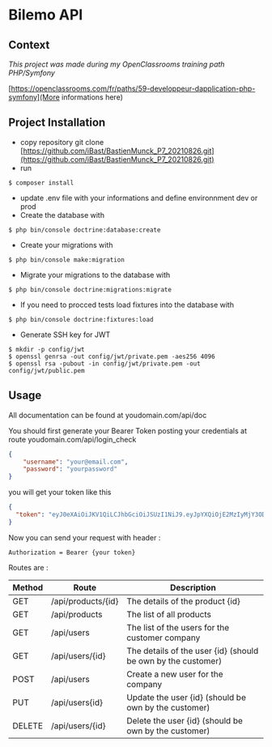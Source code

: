 # Bilemo API

## Context

_This project was made during my OpenClassrooms training path PHP/Symfony_

[https://openclassrooms.com/fr/paths/59-developpeur-dapplication-php-symfony](More informations here)

## Project Installation

* copy repository git clone [https://github.com/iBast/BastienMunck_P7_20210826.git](https://github.com/iBast/BastienMunck_P7_20210826.git)
* run 
```console
$ composer install
```
* update .env file with your informations and define environnment dev or prod
* Create the database with 
```console
$ php bin/console doctrine:database:create
```
* Create your migrations with  
```console
$ php bin/console make:migration
```
* Migrate your migrations to the database with 
```console
$ php bin/console doctrine:migrations:migrate
```
* If you need to procced tests load fixtures into the database with  
```console
$ php bin/console doctrine:fixtures:load
```
* Generate SSH key for JWT
```console
$ mkdir -p config/jwt 
$ openssl genrsa -out config/jwt/private.pem -aes256 4096
$ openssl rsa -pubout -in config/jwt/private.pem -out config/jwt/public.pem
```

## Usage

All documentation can be found at youdomain.com/api/doc

You should first generate your Bearer Token posting your credentials at route youdomain.com/api/login_check
```json
{
    "username": "your@email.com",
    "password": "yourpassword"
}
```

you will get your token like this
```json
{
  "token": "eyJ0eXAiOiJKV1QiLCJhbGciOiJSUzI1NiJ9.eyJpYXQiOjE2MzIyMjY3ODYsImV4cCI6MTYzMjIzMDM4Niwicm9sZXMiOlsiUk9MRV9BRE1JTiIsIlJPTEVfVVNFUiJdLCJ1c2VybmFtZSI6ImJhc3RpZW4ubXVuY2tAbWUuY29tIn0.QzSO4IWizkzPpWC7fTTPMOpeqtfb4AgzmfmyJ-n510QYtg5OTkGNHBHcIYTKxujXRIKwAI9JK4vy3x74cK0az4ndbg4Xq8TZUhqtxrCxBz241BhEamQQQ3WEcvKExUAWyVmLUf6TDFN4d10YQSnZLbRy5BBUpNlnMeDMTNSM7ni6r9Annjxn-C03FpEYdEwKw0LTsMYWBzXdCgvlNOiUa929X8Q86rsP4AXzofMAMShx9ITawEYo3XwYMJU-jPTHjkuT8Kx7J3NuzsI8JGkMhngaBbllyyPrcMSFVBEssevtEV4SyBLfQlOcM-4TjB2yUHglAzmoWpoxoIDmpaeTXw"
}
```

Now you can send your request with header : 
```
Authorization = Bearer {your token}
```

Routes are :

Method | Route | Description
--- | --- | ---
GET | /api/products/{id} | The details of the product {id}
GET | /api/products | The list of all products
GET | /api/users | The list of the users for the customer company
GET | /api/users/{id} | The details of the user {id} (should be own by the customer)
POST | /api/users | Create a new user for the company
PUT | /api/users{id} | Update the user {id} (should be own by the customer)
DELETE | /api/users/{id} | Delete the user {id} (should be own by the customer)
 